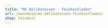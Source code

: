 ```yaml
---
title: "MS Delikatessen - Feinkostladen"
url: /mannheim/ms-delikatessen-feinkostladen/
shop: Feinkost
---
```

